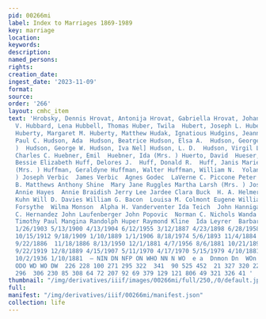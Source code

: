 ```yaml
---
pid: 00266mi
label: Index to Marriages 1869-1989
key: marriage
location: 
keywords: 
description: 
named_persons: 
rights: 
creation_date: 
ingest_date: '2023-11-09'
format: 
source: 
order: '266'
layout: cmhc_item
text: 'Hrobsky, Dennis Hrovat, Antonija Hrovat, Gabriella Hrovat, Johan Hruska, Albert
  V. Hubbard, Lena Hubbell, Thomas Huber, Twila  Hubert, Joseph L. Hubert, William
  Huberty, Margaret M. Huberty, Matthew Hudak, Ignatious Hudgins, Jeannine Lynn Hudnall,
  Paul C. Hudson, Ada  Hudson, Beatrice Hudson, Elsa A.  Hudson, George L. A. (Mrs.
  )  Hudson, George W. Hudson, Iva Nel] Hudson, L. D.  Hudson, Virgil L. dr. Hudsull,
  Charles C. Huebner, Emil  Huebner, Ida (Mrs. ) Huerto, David  Hueser, Teresa  Hueting,
  Bessie Elizabeth Huff, Delores J.  Huff, Donald R.  Huff, Janis Marie Huffman, Augusta
  (Mrs. ) Huffman, Geraldyne Huffman, Walter Huffman, William N.  Yoland Weiss (Mrs.
  ) Joseph Verbic  James Verbic  Agnes Godec  LaVerne C. Piccone Peter Peterson  Ida
  B. Matthews Anthony Shine  Mary Jane Ruggles Martha Larsh (Mrs. ) Joseph W. Taylor
  Annie Hayes  Annie Braidish Jerry Lee Jardee Clara Buck  H. A. Helmer William H.
  Kuhn Will D. Davies William G. Bacon  Louisa M. Colmont Eugene William Ganley Beulah
  Forsythe  Wilma Monson  Alpha H. Vanderventer Ida Teich  John Hannigan  Maria G.
  C. Hernandez John Laufenberger John Popovic  Norman C. Nichols Wanda F. Nichols
  Timothy Paul Mangina Randolph Huper Raymond Kline  Ida Leyrer  Barbara Applebaum  256  4/4/1950
  1/26/1903 5/13/1900 4/13/1904 6/12/1955 3/12/1887 4/23/1898 6/28/1958 12/21/1963
  10/15/1912 9/18/1909 1/10/1889 1/1/1906 8/18/1974 5/6/1893 11/4/1884 8/6/1937 6/1/1880
  9/22/1886  11/18/1886 8/13/1950 12/1/1881 4/7/1956 8/6/1881 10/21/1899 8/12/1902
  9/22/1919 12/8/1889 4/15/1907 5/11/1970 4/17/1970 5/15/1979 4/10/1881 8/15/1936
  10/2/1936 1/10/1881  — NIN DN NFP ON WHO NN N WO  e a  Dnmon Dn  WOn DOoOnN NY DW
  ODO WD WO DW  226 228 100 271 295 322  341  90 525 452  21 327 320 227 223 352  85
  296  306 230 85 308 64 72 207 92 69 379 129 121 806 49 321 326 41 '
thumbnail: "/img/derivatives/iiif/images/00266mi/full/250,/0/default.jpg"
full: 
manifest: "/img/derivatives/iiif/00266mi/manifest.json"
collection: life
---
```

